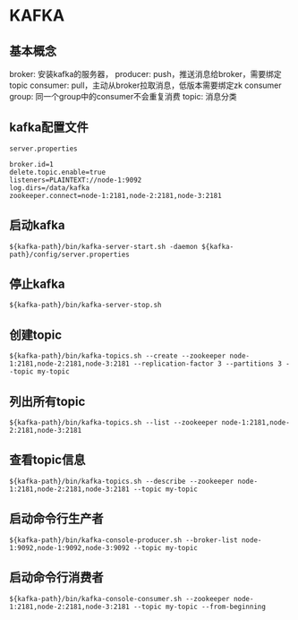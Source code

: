 # KAFKA
## 基本概念

broker: 安装kafka的服务器，
producer: push，推送消息给broker，需要绑定topic
consumer: pull，主动从broker拉取消息，低版本需要绑定zk
consumer group: 同一个group中的consumer不会重复消费
topic: 消息分类


## kafka配置文件
```
server.properties

broker.id=1
delete.topic.enable=true
listeners=PLAINTEXT://node-1:9092
log.dirs=/data/kafka
zookeeper.connect=node-1:2181,node-2:2181,node-3:2181
```

## 启动kafka
```
${kafka-path}/bin/kafka-server-start.sh -daemon ${kafka-path}/config/server.properties
```

## 停止kafka
```
${kafka-path}/bin/kafka-server-stop.sh
```

## 创建topic
```
${kafka-path}/bin/kafka-topics.sh --create --zookeeper node-1:2181,node-2:2181,node-3:2181 --replication-factor 3 --partitions 3 --topic my-topic
```

## 列出所有topic
```
${kafka-path}/bin/kafka-topics.sh --list --zookeeper node-1:2181,node-2:2181,node-3:2181
```

## 查看topic信息
```
${kafka-path}/bin/kafka-topics.sh --describe --zookeeper node-1:2181,node-2:2181,node-3:2181 --topic my-topic
```

## 启动命令行生产者
```
${kafka-path}/bin/kafka-console-producer.sh --broker-list node-1:9092,node-1:9092,node-3:9092 --topic my-topic
```

## 启动命令行消费者
```
${kafka-path}/bin/kafka-console-consumer.sh --zookeeper node-1:2181,node-2:2181,node-3:2181 --topic my-topic --from-beginning
```